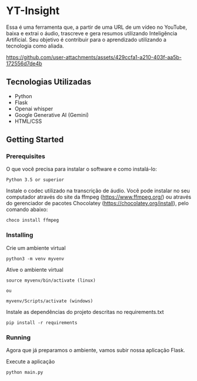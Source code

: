 # YT-Insight

Essa é uma ferramenta que, a partir de uma URL de um vídeo no YouTube, baixa e extrai o áudio, trascreve e gera resumos utilizando Inteligência Artificial. Seu objetivo é contribuir para o aprendizado utilizando a tecnologia como aliada. 

https://github.com/user-attachments/assets/429ccfa1-a210-403f-aa5b-172556d7de4b

## Tecnologias Utilizadas
- Python
- Flask
- Openai whisper
- Google Generative AI (Gemini)
- HTML/CSS


## Getting Started



### Prerequisites

O que você precisa para instalar o software e como instalá-lo:

```
Python 3.5 or superior

```

Instale o codec utilizado na transcrição de áudio. Você pode instalar no seu computador através do site da ffmpeg (https://www.ffmpeg.org/) ou através do gerenciador de pacotes Chocolatey (https://chocolatey.org/install), pelo comando abaixo:

```
choco install ffmpeg

```

### Installing

Crie um ambiente virtual 

```
python3 -m venv myvenv
```

Ative o ambiente virtual 

```
source myvenv/bin/activate (linux)

ou

myvenv/Scripts/activate (windows)
```

Instale as dependências do projeto descritas no requirements.txt
```
pip install -r requirements
```

### Running

Agora que já preparamos o ambiente, vamos subir nossa aplicação Flask.

Execute a aplicação

```
python main.py
```

